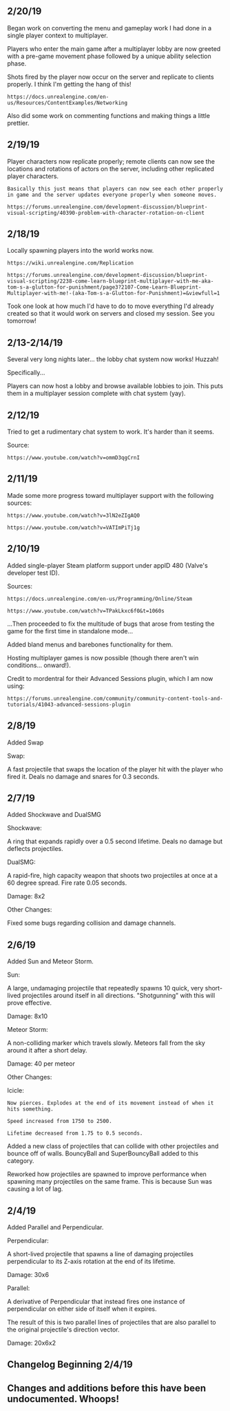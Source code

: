 ## 2/20/19 

Began work on converting the menu and gameplay work I had done in a single player context to multiplayer. 

Players who enter the main game after a multiplayer lobby are now greeted with a pre-game movement phase followed by a unique ability selection phase.

Shots fired by the player now occur on the server and replicate to clients properly. I think I'm getting the hang of this!

	https://docs.unrealengine.com/en-us/Resources/ContentExamples/Networking

Also did some work on commenting functions and making things a little prettier.

## 2/19/19

Player characters now replicate properly; remote clients can now see the locations and rotations of actors on the server, including other replicated player characters.

	Basically this just means that players can now see each other properly in game and the server updates everyone properly when someone moves.

	https://forums.unrealengine.com/development-discussion/blueprint-visual-scripting/40390-problem-with-character-rotation-on-client

## 2/18/19

Locally spawning players into the world works now. 

	https://wiki.unrealengine.com/Replication

	https://forums.unrealengine.com/development-discussion/blueprint-visual-scripting/2238-come-learn-blueprint-multiplayer-with-me-aka-tom-s-a-glutton-for-punishment/page3?2107-Come-Learn-Blueprint-Multiplayer-with-me!-(aka-Tom-s-a-Glutton-for-Punishment)=&viewfull=1

Took one look at how much I'd have to do to move everything I'd already created so that it would work on servers and closed my session. See you tomorrow!

## 2/13-2/14/19

Several very long nights later... the lobby chat system now works! Huzzah!

Specifically...

   Players can now host a lobby and browse available lobbies to join. This puts them in a multiplayer session complete with chat system (yay).

## 2/12/19

Tried to get a rudimentary chat system to work. It's harder than it seems.

Source:

    https://www.youtube.com/watch?v=ommD3qgCrnI 

## 2/11/19

Made some more progress toward multiplayer support with the following sources:

    https://www.youtube.com/watch?v=3lN2eZIgAQ0

    https://www.youtube.com/watch?v=VATImPiTj1g

## 2/10/19
Added single-player Steam platform support under appID 480 (Valve's developer test ID).

Sources: 

    https://docs.unrealengine.com/en-us/Programming/Online/Steam

    https://www.youtube.com/watch?v=TPakLkxc6f0&t=1060s  

...Then proceeded to fix the multitude of bugs that arose from testing the game for the first time in standalone mode...

Added bland menus and barebones functionality for them.

Hosting multiplayer games is now possible (though there aren't win conditions... onward!).

Credit to mordentral for their Advanced Sessions plugin, which I am now using:

    https://forums.unrealengine.com/community/community-content-tools-and-tutorials/41043-advanced-sessions-plugin

## 2/8/19
Added Swap

Swap:

  A fast projectile that swaps the location of the player hit with the player who fired it. Deals no damage and snares for 0.3 seconds.

## 2/7/19
Added Shockwave and DualSMG

Shockwave:

  A ring that expands rapidly over a 0.5 second lifetime. Deals no damage but deflects projectiles.

DualSMG:

  A rapid-fire, high capacity weapon that shoots two projectiles at once at a 60 degree spread. Fire rate 0.05 seconds.
  
  Damage: 8x2

Other Changes:

  Fixed some bugs regarding collision and damage channels.

## 2/6/19
Added Sun and Meteor Storm.

Sun:

  A large, undamaging projectile that repeatedly spawns 10 quick, very short-lived projectiles around itself in all directions. 
  "Shotgunning" with this will prove effective.

  Damage: 8x10

Meteor Storm:

  A non-colliding marker which travels slowly. Meteors fall from the sky around it after a short delay.

  Damage: 40 per meteor

Other Changes:

  Icicle:

    Now pierces. Explodes at the end of its movement instead of when it hits something.

    Speed increased from 1750 to 2500.

    Lifetime decreased from 1.75 to 0.5 seconds.


  Added a new class of projectiles that can collide with other projectiles and bounce off of walls. BouncyBall and SuperBouncyBall added to this category.

  Reworked how projectiles are spawned to improve performance when spawning many projectiles on the same frame. This is because Sun was causing a lot of lag.

## 2/4/19
Added Parallel and Perpendicular.

Perpendicular:

  A short-lived projectile that spawns a line of damaging projectiles perpendicular to its Z-axis rotation at the end of its lifetime.

  Damage: 30x6

Parallel:

  A derivative of Perpendicular that instead fires one instance of perpendicular on either side of itself when it expires.

  The result of this is two parallel lines of projectiles that are also parallel to the original projectile's direction vector.

  Damage: 20x6x2

## Changelog Beginning 2/4/19
## Changes and additions before this have been undocumented. Whoops!